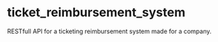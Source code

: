 # ticket_reimbursement_system
RESTfull API for a ticketing reimbursement system made for a company. 

